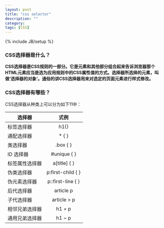 ```yaml
---
layout: post
title: "css selector"
description: ""
category: 
tags: [CSS]
---
```

{% include JB/setup %}


### CSS选择器是什么？

**CSS选择器是CSS规则的一部分。它是元素和其他部分组合起来告诉浏览器那个HTML元素应当是选为应用规则中的CSS属性值的方式。选择器所选择的元素，叫做’选择器的对象‘。通俗的讲CSS选择器用来对选定的页面元素进行样式修改。**



### CSS选择器有哪些？

CSS选择器从种类上可以分为如下11中：

| 选择器       | 式例     | 
| -----   | :----:  |
| 标签选择器   | h1{}     | 
| 通配选择器   | * { }     | 
| 类选择器       | .box { }    | 
| ID 选择器      | #unique { }  | 
| 标签属性选择器  | a[title] { }  | 
| 伪类选择器   | p:first-child { }  | 
| 伪元素选择器   | p::first-line { }  | 
| 后代选择器   | article p     | 
| 子代选择器   | article > p   | 
| 相邻兄弟选择器   | h1 + p   | 
| 通用兄弟选择器   | h1 ~ p  | 

